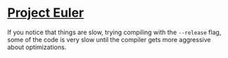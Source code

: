 # [Project Euler](https://projecteuler.net)

If you notice that things are slow, trying compiling with the `--release` flag,
some of the code is very slow until the compiler gets more aggressive about
optimizations.
